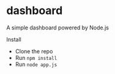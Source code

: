 # dashboard
A simple dashboard powered by Node.js


Install
- Clone the repo
- Run `npm install`
- Run `node app.js`

